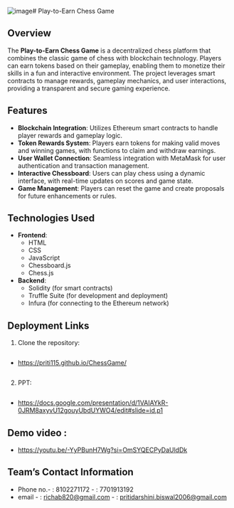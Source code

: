 ![image](https://github.com/user-attachments/assets/10b4a6b5-77ec-495b-baee-3611782bd35b)# Play-to-Earn Chess Game

## Overview
The **Play-to-Earn Chess Game** is a decentralized chess platform that combines the classic game of chess with blockchain technology. Players can earn tokens based on their gameplay, enabling them to monetize their skills in a fun and interactive environment. The project leverages smart contracts to manage rewards, gameplay mechanics, and user interactions, providing a transparent and secure gaming experience.

## Features
- **Blockchain Integration**: Utilizes Ethereum smart contracts to handle player rewards and gameplay logic.
- **Token Rewards System**: Players earn tokens for making valid moves and winning games, with functions to claim and withdraw earnings.
- **User Wallet Connection**: Seamless integration with MetaMask for user authentication and transaction management.
- **Interactive Chessboard**: Users can play chess using a dynamic interface, with real-time updates on scores and game state.
- **Game Management**: Players can reset the game and create proposals for future enhancements or rules.

## Technologies Used
- **Frontend**:
  - HTML
  - CSS
  - JavaScript
  - Chessboard.js
  - Chess.js
- **Backend**:
  - Solidity (for smart contracts)
  - Truffle Suite (for development and deployment)
  - Infura (for connecting to the Ethereum network)

## Deployment Links
1. Clone the repository:
   ```bash
- https://priti115.github.io/ChessGame/
  ```bash
2. PPT:
   ```bash
- https://docs.google.com/presentation/d/1VAIAYkR-0JRM8axyvU12gouyUbdUYWO4/edit#slide=id.p1


## Demo video :
- https://youtu.be/-YyPBunH7Wg?si=OmSYQECPyDaUldDk

## Team’s Contact Information
- Phone no.- : 8102271172 
           - : 7701913192
- email    - : richab820@gmail.com
           - : pritidarshini.biswal2006@gmail.com
